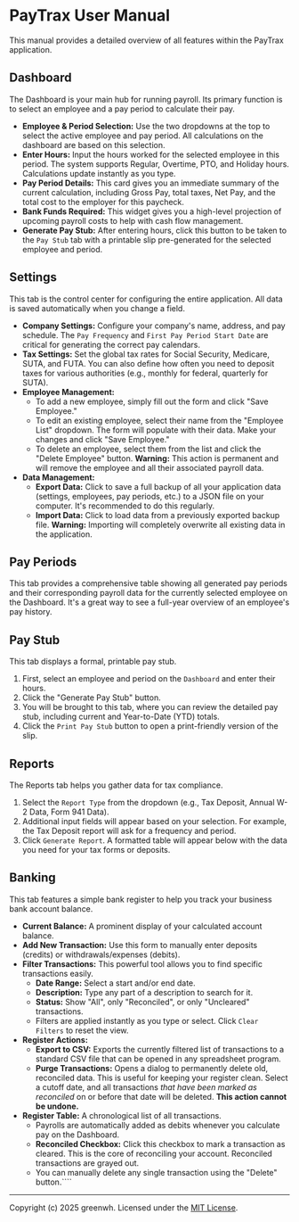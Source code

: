 # PayTrax User Manual

This manual provides a detailed overview of all features within the PayTrax application.

## Dashboard

The Dashboard is your main hub for running payroll. Its primary function is to select an employee and a pay period to calculate their pay.

*   **Employee & Period Selection:** Use the two dropdowns at the top to select the active employee and pay period. All calculations on the dashboard are based on this selection.
*   **Enter Hours:** Input the hours worked for the selected employee in this period. The system supports Regular, Overtime, PTO, and Holiday hours. Calculations update instantly as you type.
*   **Pay Period Details:** This card gives you an immediate summary of the current calculation, including Gross Pay, total taxes, Net Pay, and the total cost to the employer for this paycheck.
*   **Bank Funds Required:** This widget gives you a high-level projection of upcoming payroll costs to help with cash flow management.
*   **Generate Pay Stub:** After entering hours, click this button to be taken to the `Pay Stub` tab with a printable slip pre-generated for the selected employee and period.

## Settings

This tab is the control center for configuring the entire application. All data is saved automatically when you change a field.

*   **Company Settings:** Configure your company's name, address, and pay schedule. The `Pay Frequency` and `First Pay Period Start Date` are critical for generating the correct pay calendars.
*   **Tax Settings:** Set the global tax rates for Social Security, Medicare, SUTA, and FUTA. You can also define how often you need to deposit taxes for various authorities (e.g., monthly for federal, quarterly for SUTA).
*   **Employee Management:**
    *   To add a new employee, simply fill out the form and click "Save Employee."
    *   To edit an existing employee, select their name from the "Employee List" dropdown. The form will populate with their data. Make your changes and click "Save Employee."
    *   To delete an employee, select them from the list and click the "Delete Employee" button. **Warning:** This action is permanent and will remove the employee and all their associated payroll data.
*   **Data Management:**
    *   **Export Data:** Click to save a full backup of all your application data (settings, employees, pay periods, etc.) to a JSON file on your computer. It's recommended to do this regularly.
    *   **Import Data:** Click to load data from a previously exported backup file. **Warning:** Importing will completely overwrite all existing data in the application.

## Pay Periods

This tab provides a comprehensive table showing all generated pay periods and their corresponding payroll data for the currently selected employee on the Dashboard. It's a great way to see a full-year overview of an employee's pay history.

## Pay Stub

This tab displays a formal, printable pay stub.

1.  First, select an employee and period on the `Dashboard` and enter their hours.
2.  Click the "Generate Pay Stub" button.
3.  You will be brought to this tab, where you can review the detailed pay stub, including current and Year-to-Date (YTD) totals.
4.  Click the `Print Pay Stub` button to open a print-friendly version of the slip.

## Reports

The Reports tab helps you gather data for tax compliance.

1.  Select the `Report Type` from the dropdown (e.g., Tax Deposit, Annual W-2 Data, Form 941 Data).
2.  Additional input fields will appear based on your selection. For example, the Tax Deposit report will ask for a frequency and period.
3.  Click `Generate Report`. A formatted table will appear below with the data you need for your tax forms or deposits.

## Banking

This tab features a simple bank register to help you track your business bank account balance.

*   **Current Balance:** A prominent display of your calculated account balance.
*   **Add New Transaction:** Use this form to manually enter deposits (credits) or withdrawals/expenses (debits).
*   **Filter Transactions:** This powerful tool allows you to find specific transactions easily.
    *   **Date Range:** Select a start and/or end date.
    *   **Description:** Type any part of a description to search for it.
    *   **Status:** Show "All", only "Reconciled", or only "Uncleared" transactions.
    *   Filters are applied instantly as you type or select. Click `Clear Filters` to reset the view.
*   **Register Actions:**
    *   **Export to CSV:** Exports the currently filtered list of transactions to a standard CSV file that can be opened in any spreadsheet program.
    *   **Purge Transactions:** Opens a dialog to permanently delete old, reconciled data. This is useful for keeping your register clean. Select a cutoff date, and all transactions *that have been marked as reconciled* on or before that date will be deleted. **This action cannot be undone.**
*   **Register Table:** A chronological list of all transactions.
    *   Payrolls are automatically added as debits whenever you calculate pay on the Dashboard.
    *   **Reconciled Checkbox:** Click this checkbox to mark a transaction as cleared. This is the core of reconciling your account. Reconciled transactions are grayed out.
    *   You can manually delete any single transaction using the "Delete" button.````

---
Copyright (c) 2025 greenwh. Licensed under the [MIT License](../LICENSE).